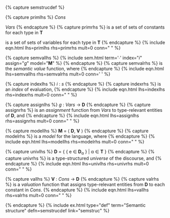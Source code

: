 <!-- Semantic structure -->
{% capture semstrucdef %}

<!-- Primitives -->
{% capture primlhs %}
*Cons*

*Vars*
{% endcapture %}
{% capture primrhs %}
is a set of sets of constants for each type in **T**

is a set of sets of variables for each type in **T**
{% endcapture %}
{% include eqn.html lhs=primlhs rhs=primrhs mult=0 conn="&nbsp;" %}

<!-- Semantic value -->
{% capture semvallhs %}
{% include sem.html term='&#x2219;' index="*i*" assign="*g*" model="**M**" %}
{% endcapture %}
{% capture semvalrhs %}
is the *semantic value* function, where
{% endcapture %}
{% include eqn.html lhs=semvallhs rhs=semvalrhs mult=0 conn='&nbsp;' %}

<div class="subdef" markdown="1">

<!-- Index -->
{% capture indexlhs %}
*i* : *s*
{% endcapture %}
{% capture indexrhs %}
is an *index* of evaluation,
{% endcapture %}
{% include eqn.html lhs=indexlhs rhs=indexrhs mult=0 conn="&nbsp;" %}

<!-- Assignment -->
{% capture assignlhs %}
*g* : *Vars* &rarr; **D**
{% endcapture %}
{% capture assignrhs %}
is an *assignment* function from *Vars* to type-relevant entities of **D**, and
{% endcapture %}
{% include eqn.html lhs=assignlhs rhs=assignrhs mult=0 conn="&nbsp;" %}

<!-- Model -->
{% capture modellhs %}
**M** = &#x27e8; **D**, **V** &#x27e9;
{% endcapture %}
{% capture modelrhs %}
is a *model* for the language, where
{% endcapture %}
{% include eqn.html lhs=modellhs rhs=modelrhs mult=0 conn="&nbsp;" %}

<div class="subdef" markdown="1">

<!-- Universe -->
{% capture univlhs %}
**D** = &#x007b; &#x007b; e &isin; **D**<sub>&alpha;</sub> &#x007d; \| &alpha; &isin; 
**T** &#x007d;
{% endcapture %}
{% capture univrhs %}
is a type-structured *universe* of the discourse, and
{% endcapture %}
{% include eqn.html lhs=univlhs rhs=univrhs mult=0 conn="&nbsp;" %}

<!-- Valuation -->
{% capture vallhs %}
**V** : *Cons* &rarr; **D**
{% endcapture %}
{% capture valrhs %}
is a *valuation* function that assigns type-relevant entities from **D** to each constant in *Cons*.
{% endcapture %}
{% include eqn.html lhs=vallhs rhs=valrhs mult=0 conn="&nbsp;" %}

</div>

</div>

{% endcapture %}
{% include ex.html type="def" term="Semantic structure" defn=semstrucdef link="semstruc" %}
